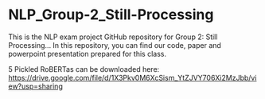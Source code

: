 # NLP_Group-2_Still-Processing
This is the NLP exam project GitHub repository for Group 2: Still Processing... 
In this repository, you can find our code, paper and powerpoint presentation prepared for this class.

5 Pickled RoBERTas can be downloaded here: https://drive.google.com/file/d/1X3Pkv0M6XcSism_YtZJVY706Xi2MzJbb/view?usp=sharing
